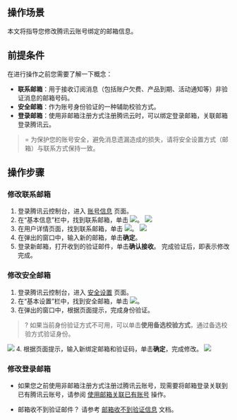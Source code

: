 ## 操作场景

本文将指导您修改腾讯云账号绑定的邮箱信息。

## 前提条件
在进行操作之前您需要了解一下概念：
- **联系邮箱**：用于接收订阅消息（包括账户欠费、产品到期、活动通知等）非验证消息的邮箱号码。
- **安全邮箱**：作为账号身份验证的一种辅助校验方式。
- **登录邮箱**：使用非邮箱注册方式注册腾讯云时，可以绑定登录邮箱，关联邮箱登录腾讯云。

>= 为保护您的账号安全，避免消息遗漏造成的损失，请将安全设置方式（邮箱）与联系方式保持一致。
>

## 操作步骤

### 修改联系邮箱

1. 登录腾讯云控制台，进入 [账号信息](https://console.cloud.tencent.com/developer) 页面。
2. 在“基本信息”栏中，找到联系邮箱，单击 ![](https://main.qcloudimg.com/raw/ddb7d79be334083e94f5487471817771.png)。
![](https://main.qcloudimg.com/raw/b724c1a559cc1a5f8e5407d3b64fad87.png)
3. 在用户详情页面，找到联系邮箱，单击 ![](https://main.qcloudimg.com/raw/ddb7d79be334083e94f5487471817771.png)。
![](https://main.qcloudimg.com/raw/03dac4fb773a17a0605811733120efa3.png)
4. 在弹出的窗口中，输入新的邮箱，单击**确定**。
5. 登录新邮箱，打开收到的验证邮件，单击**确认接收**。
完成验证后，即表示修改完成。

### 修改安全邮箱

1. 登录腾讯云控制台，进入 [安全设置](https://console.cloud.tencent.com/developer/security) 页面。
2. 在“基本设置”栏中，找到安全邮箱，单击 ![](https://main.qcloudimg.com/raw/ddb7d79be334083e94f5487471817771.png)。
3. 在弹出的窗口中，根据页面提示，完成身份验证。
>? 如果当前身份验证方式不可用，可以单击**使用备选校验方式**，通过备选校验方式验证身份。
>
![](https://main.qcloudimg.com/raw/5818c36283aa4f3c10c238322f79309e.jpg)
4. 根据页面提示，输入新绑定邮箱和验证码，单击**确定**，完成修改。
![](https://main.qcloudimg.com/raw/8b5da6c6579eb1036d69db802e363693.png)

### 修改登录邮箱

- 如果您之前使用非邮箱注册方式注册过腾讯云账号，现需要将邮箱登录关联到已有腾讯云账号，请参阅 [使用邮箱关联已有账号](https://cloud.tencent.com/document/product/378/14608#.E4.BD.BF.E7.94.A8.E9.82.AE.E7.AE.B1.E5.85.B3.E8.81.94.E5.B7.B2.E6.9C.89.E8.B4.A6.E5.8F.B7) 操作。

- 邮箱收不到验证邮件？
请参考 [邮箱收不到验证信息](https://cloud.tencent.com/document/product/378/56831) 文档。

